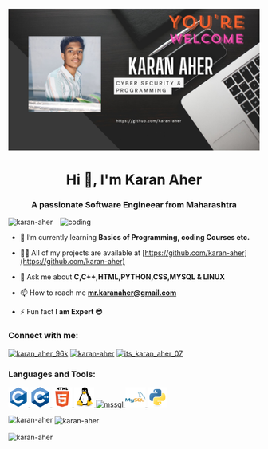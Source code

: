 ![logo](https://github.com/karan-aher/karan-aher/blob/main/WhatsApp%20Image%202024-11-20%20at%2022.02.27_373b298a.jpg)
<h1 align="center">Hi 👋, I'm Karan Aher</h1>
<h3 align="center">A passionate Software Engineear from Maharashtra</h3>
<img align="right" alt="coding" width="400" src="https://user-images.githubusercontent.com/55389276/140866485-8fb1c876-9a8f-4d6a-98dc-08c4981eaf70.gif">
<p align="left"> <img src="https://komarev.com/ghpvc/?username=karan-aher&label=Profile%20views&color=0e75b6&style=flat" alt="karan-aher" /> </p>

- 🌱 I’m currently learning **Basics of Programming, coding Courses etc.**

- 👨‍💻 All of my projects are available at [https://github.com/karan-aher](https://github.com/karan-aher)

- 💬 Ask me about **C,C++,HTML,PYTHON,CSS,MYSQL & LINUX**

- 📫 How to reach me **mr.karanaher@gmail.com**

- ⚡ Fun fact **I am Expert 😎**

<h3 align="left">Connect with me:</h3>
<p align="left">
<a href="https://twitter.com/karan_aher_96k" target="blank"><img align="center" src="https://raw.githubusercontent.com/rahuldkjain/github-profile-readme-generator/master/src/images/icons/Social/twitter.svg" alt="karan_aher_96k" height="30" width="40" /></a>
<a href="https://linkedin.com/in/karan-aher" target="blank"><img align="center" src="https://raw.githubusercontent.com/rahuldkjain/github-profile-readme-generator/master/src/images/icons/Social/linked-in-alt.svg" alt="karan-aher" height="30" width="40" /></a>
<a href="https://instagram.com/its_karan_aher_07" target="blank"><img align="center" src="https://raw.githubusercontent.com/rahuldkjain/github-profile-readme-generator/master/src/images/icons/Social/instagram.svg" alt="its_karan_aher_07" height="30" width="40" /></a>
</p>

<h3 align="left">Languages and Tools:</h3>
<p align="left"> <a href="https://www.cprogramming.com/" target="_blank" rel="noreferrer"> <img src="https://raw.githubusercontent.com/devicons/devicon/master/icons/c/c-original.svg" alt="c" width="40" height="40"/> </a> <a href="https://www.w3schools.com/cpp/" target="_blank" rel="noreferrer"> <img src="https://raw.githubusercontent.com/devicons/devicon/master/icons/cplusplus/cplusplus-original.svg" alt="cplusplus" width="40" height="40"/> </a> <a href="https://www.w3.org/html/" target="_blank" rel="noreferrer"> <img src="https://raw.githubusercontent.com/devicons/devicon/master/icons/html5/html5-original-wordmark.svg" alt="html5" width="40" height="40"/> </a> <a href="https://www.linux.org/" target="_blank" rel="noreferrer"> <img src="https://raw.githubusercontent.com/devicons/devicon/master/icons/linux/linux-original.svg" alt="linux" width="40" height="40"/> </a> <a href="https://www.microsoft.com/en-us/sql-server" target="_blank" rel="noreferrer"> <img src="https://www.svgrepo.com/show/303229/microsoft-sql-server-logo.svg" alt="mssql" width="40" height="40"/> </a> <a href="https://www.mysql.com/" target="_blank" rel="noreferrer"> <img src="https://raw.githubusercontent.com/devicons/devicon/master/icons/mysql/mysql-original-wordmark.svg" alt="mysql" width="40" height="40"/> </a> <a href="https://www.python.org" target="_blank" rel="noreferrer"> <img src="https://raw.githubusercontent.com/devicons/devicon/master/icons/python/python-original.svg" alt="python" width="40" height="40"/> </a> </p>

<p><img align="left" src="https://github-readme-stats.vercel.app/api/top-langs?username=karan-aher&show_icons=true&locale=en&layout=compact" alt="karan-aher" /></p>

<p>&nbsp;<img align="center" src="https://github-readme-stats.vercel.app/api?username=karan-aher&show_icons=true&locale=en" alt="karan-aher" /></p>

<p><img align="center" src="https://github-readme-streak-stats.herokuapp.com/?user=karan-aher&" alt="karan-aher" /></p>
